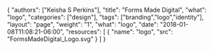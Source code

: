 {
	"authors": ["Keisha S Perkins"],
	"title": "Forms Made Digital",
	"what": "logo",
	"categories": ["design"],
	"tags": ["branding","logo","identity"],
	"layout": "page",
	"weight": "1",
	"what": "logo",
	"date": "2018-01-08T11:08:21-06:00",
	"resources": [
	      {
	         "name": "logo",
	         "src": "FormsMadeDigital_Logo.svg"
	      }
	    ]
}
